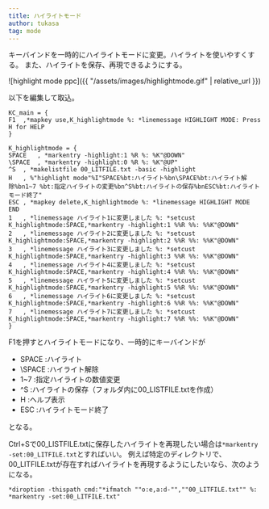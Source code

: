 ```yaml
---
title: ハイライトモード
author: tukasa
tag: mode
---
```

キーバインドを一時的にハイライトモードに変更。ハイライトを使いやすくする。
また、ハイライトを保存、再現できるようにする。

![highlight mode ppc]({{ "/assets/images/highlightmode.gif" | relative_url }})

以下を編集して取込。

```text
KC_main = {
F1	,*mapkey use,K_highlightmode %: *linemessage HIGHLIGHT MODE: Press H for HELP
}

K_highlightmode = {
SPACE	, *markentry -highlight:1 %R %: %K"@DOWN"
\SPACE	, *markentry -highlight:0 %R %: %K"@UP"
^S	, *makelistfile 00_LITFILE.txt -basic -highlight
H	, %"highlight mode"%I"SPACE%bt:ハイライト%bn\SPACE%bt:ハイライト解除%bn1~7 %bt:指定ハイライトの変更%bn^S%bt:ハイライトの保存%bnESC%bt:ハイライトモード終了"
ESC	, *mapkey delete,K_highlightmode %: *linemessage HIGHLIGHT MODE END
1	, *linemessage ハイライト1に変更しました %: *setcust K_highlightmode:SPACE,*markentry -highlight:1 %%R %%: %%K"@DOWN"
2	, *linemessage ハイライト2に変更しました %: *setcust K_highlightmode:SPACE,*markentry -highlight:2 %%R %%: %%K"@DOWN"
3	, *linemessage ハイライト3に変更しました %: *setcust K_highlightmode:SPACE,*markentry -highlight:3 %%R %%: %%K"@DOWN"
4	, *linemessage ハイライト4に変更しました %: *setcust K_highlightmode:SPACE,*markentry -highlight:4 %%R %%: %%K"@DOWN"
5	, *linemessage ハイライト5に変更しました %: *setcust K_highlightmode:SPACE,*markentry -highlight:5 %%R %%: %%K"@DOWN"
6	, *linemessage ハイライト6に変更しました %: *setcust K_highlightmode:SPACE,*markentry -highlight:6 %%R %%: %%K"@DOWN"
7	, *linemessage ハイライト7に変更しました %: *setcust K_highlightmode:SPACE,*markentry -highlight:7 %%R %%: %%K"@DOWN"
}
```

F1を押すとハイライトモードになり、一時的にキーバインドが

- SPACE	:ハイライト
- \SPACE	:ハイライト解除
- 1~7	:指定ハイライトの数値変更
- ^S	:ハイライトの保存（フォルダ内に00_LISTFILE.txtを作成）
- H	:ヘルプ表示
- ESC	:ハイライトモード終了

となる。

Ctrl+Sで00_LISTFILE.txtに保存したハイライトを再現したい場合は`*markentry -set:00_LITFILE.txt`とすればいい。
例えば特定のディレクトリで、00_LITFILE.txtが存在すればハイライトを再現するようにしたいなら、次のようになる。

```text
*diroption -thispath cmd:"*ifmatch ""o:e,a:d-"",""00_LITFILE.txt"" %: *markentry -set:00_LITFILE.txt"
```
